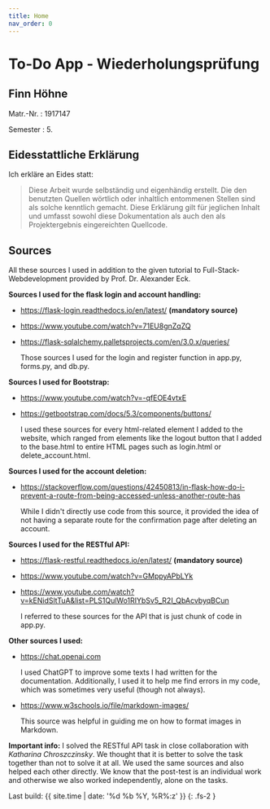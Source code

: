 ```yaml
---
title: Home
nav_order: 0
---
```


# To-Do App - Wiederholungsprüfung


## Finn Höhne

Matr.-Nr.
: 1917147

Semester
: 5.



## Eidesstattliche Erklärung

Ich erkläre an Eides statt:

> Diese Arbeit wurde selbständig und eigenhändig erstellt. Die den benutzten Quellen wörtlich oder inhaltlich entommenen Stellen sind als solche kenntlich gemacht. Diese Erklärung gilt für jeglichen Inhalt und umfasst sowohl diese Dokumentation als auch den als Projektergebnis eingereichten Quellcode.



## Sources

All these sources I used in addition to the given tutorial to Full-Stack-Webdevelopment provided by Prof. Dr. Alexander Eck.

**Sources I used for the flask login and account handling:**
+ <https://flask-login.readthedocs.io/en/latest/> **(mandatory source)**
+ <https://www.youtube.com/watch?v=71EU8gnZqZQ>
+ <https://flask-sqlalchemy.palletsprojects.com/en/3.0.x/queries/>
    
    Those sources I used for the login and register function in app.py, forms.py, and db.py.

**Sources I used for Bootstrap:**
+ <https://www.youtube.com/watch?v=-qfEOE4vtxE> 
+ <https://getbootstrap.com/docs/5.3/components/buttons/> 
  
  I used these sources for every html-related element I added to the website, which ranged from elements like the logout button that I added to the base.html to entire HTML pages such as login.html or delete_account.html.

**Sources I used for the account deletion:**
+ <https://stackoverflow.com/questions/42450813/in-flask-how-do-i-prevent-a-route-from-being-accessed-unless-another-route-has> 
  
  While I didn't directly use code from this source, it provided the idea of not having a separate route for the confirmation page after deleting an account.

**Sources I used for the RESTful API:**
+ <https://flask-restful.readthedocs.io/en/latest/> **(mandatory source)**
+ <https://www.youtube.com/watch?v=GMppyAPbLYk>
+ <https://www.youtube.com/watch?v=kENidSltTuA&list=PLS1QulWo1RIYbSv5_R2I_QbAcvbyqBCun>
  
  I referred to these sources for the API that is just chunk of code in app.py.

**Other sources I used:**
+ <https://chat.openai.com>
  
  I used ChatGPT to improve some texts I had written for the documentation. Additionally, I used it to help me find errors in my code, which was sometimes very useful (though not always).

+ <https://www.w3schools.io/file/markdown-images/>

  This source was helpful in guiding me on how to format images in Markdown.


**Important info:**
I solved the RESTful API task in close collaboration with *Katharina Chroszczinsky*. We thought that it is better to solve the task together than not to solve it at all. We used the same sources and also helped each other directly. We know that the post-test is an individual work and otherwise we also worked independently, alone on the tasks.


Last build: {{ site.time | date: '%d %b %Y, %R%:z' }}
{: .fs-2 }